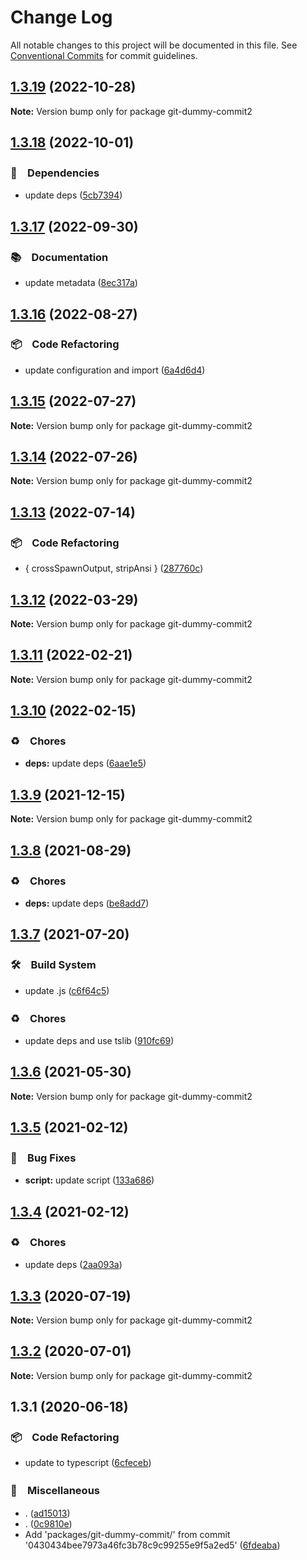 # Change Log

All notable changes to this project will be documented in this file.
See [Conventional Commits](https://conventionalcommits.org) for commit guidelines.

## [1.3.19](https://github.com/bluelovers/ws-git-lazy/compare/git-dummy-commit2@1.3.18...git-dummy-commit2@1.3.19) (2022-10-28)

**Note:** Version bump only for package git-dummy-commit2





## [1.3.18](https://github.com/bluelovers/ws-git-lazy/compare/git-dummy-commit2@1.3.17...git-dummy-commit2@1.3.18) (2022-10-01)



### 📌　Dependencies

* update deps ([5cb7394](https://github.com/bluelovers/ws-git-lazy/commit/5cb739437c77472bd6bc434ce55f845f4214f738))



## [1.3.17](https://github.com/bluelovers/ws-git-lazy/compare/git-dummy-commit2@1.3.16...git-dummy-commit2@1.3.17) (2022-09-30)



### 📚　Documentation

* update metadata ([8ec317a](https://github.com/bluelovers/ws-git-lazy/commit/8ec317aa3c7980d250ea96e1d97e3c303b4e3f6e))



## [1.3.16](https://github.com/bluelovers/ws-git-lazy/compare/git-dummy-commit2@1.3.15...git-dummy-commit2@1.3.16) (2022-08-27)



### 📦　Code Refactoring

* update configuration and import ([6a4d6d4](https://github.com/bluelovers/ws-git-lazy/commit/6a4d6d418dcf351e88a44dcb252269781820309a))



## [1.3.15](https://github.com/bluelovers/ws-git-lazy/compare/git-dummy-commit2@1.3.14...git-dummy-commit2@1.3.15) (2022-07-27)

**Note:** Version bump only for package git-dummy-commit2





## [1.3.14](https://github.com/bluelovers/ws-git-lazy/compare/git-dummy-commit2@1.3.13...git-dummy-commit2@1.3.14) (2022-07-26)

**Note:** Version bump only for package git-dummy-commit2





## [1.3.13](https://github.com/bluelovers/ws-git-lazy/compare/git-dummy-commit2@1.3.12...git-dummy-commit2@1.3.13) (2022-07-14)


### 📦　Code Refactoring

* { crossSpawnOutput, stripAnsi } ([287760c](https://github.com/bluelovers/ws-git-lazy/commit/287760c0cc6a540a6d7e2d561afeb9ba5d737d8f))





## [1.3.12](https://github.com/bluelovers/ws-git-lazy/compare/git-dummy-commit2@1.3.11...git-dummy-commit2@1.3.12) (2022-03-29)

**Note:** Version bump only for package git-dummy-commit2





## [1.3.11](https://github.com/bluelovers/ws-git-lazy/compare/git-dummy-commit2@1.3.10...git-dummy-commit2@1.3.11) (2022-02-21)

**Note:** Version bump only for package git-dummy-commit2





## [1.3.10](https://github.com/bluelovers/ws-git-lazy/compare/git-dummy-commit2@1.3.9...git-dummy-commit2@1.3.10) (2022-02-15)


### ♻️　Chores

* **deps:** update deps ([6aae1e5](https://github.com/bluelovers/ws-git-lazy/commit/6aae1e528b3fcdccd0d8458b7f3fa1006727918e))





## [1.3.9](https://github.com/bluelovers/ws-git-lazy/compare/git-dummy-commit2@1.3.8...git-dummy-commit2@1.3.9) (2021-12-15)

**Note:** Version bump only for package git-dummy-commit2





## [1.3.8](https://github.com/bluelovers/ws-git-lazy/compare/git-dummy-commit2@1.3.7...git-dummy-commit2@1.3.8) (2021-08-29)


### ♻️　Chores

* **deps:** update deps ([be8add7](https://github.com/bluelovers/ws-git-lazy/commit/be8add78b800730f5056f777b1a94dcf329801ea))





## [1.3.7](https://github.com/bluelovers/ws-git-lazy/compare/git-dummy-commit2@1.3.6...git-dummy-commit2@1.3.7) (2021-07-20)


### 🛠　Build System

* update .js ([c6f64c5](https://github.com/bluelovers/ws-git-lazy/commit/c6f64c52d8aafa63d2e4424bdc36192fe413733f))


### ♻️　Chores

* update deps and use tslib ([910fc69](https://github.com/bluelovers/ws-git-lazy/commit/910fc69537675a16bd0c27bf8d6878196eee51d6))





## [1.3.6](https://github.com/bluelovers/ws-git-lazy/compare/git-dummy-commit2@1.3.5...git-dummy-commit2@1.3.6) (2021-05-30)

**Note:** Version bump only for package git-dummy-commit2





## [1.3.5](https://github.com/bluelovers/ws-git-lazy/compare/git-dummy-commit2@1.3.4...git-dummy-commit2@1.3.5) (2021-02-12)


### 🐛　Bug Fixes

* **script:** update script ([133a686](https://github.com/bluelovers/ws-git-lazy/commit/133a68607c85bf28484e2c1fa2692e9dd1ae5bbf))





## [1.3.4](https://github.com/bluelovers/ws-git-lazy/compare/git-dummy-commit2@1.3.3...git-dummy-commit2@1.3.4) (2021-02-12)


### ♻️　Chores

* update deps ([2aa093a](https://github.com/bluelovers/ws-git-lazy/commit/2aa093a3e2d4f7b4cdb880d2120afb9499278788))





## [1.3.3](https://github.com/bluelovers/ws-git-lazy/compare/git-dummy-commit2@1.3.2...git-dummy-commit2@1.3.3) (2020-07-19)

**Note:** Version bump only for package git-dummy-commit2





## [1.3.2](https://github.com/bluelovers/ws-git-lazy/compare/git-dummy-commit2@1.3.1...git-dummy-commit2@1.3.2) (2020-07-01)

**Note:** Version bump only for package git-dummy-commit2





## 1.3.1 (2020-06-18)


### 📦　Code Refactoring

* update to typescript ([6cfeceb](https://github.com/bluelovers/ws-git-lazy/commit/6cfeceb1517b99ae80d830202f7a9a5140615cd5))


### 🔖　Miscellaneous

* . ([ad15013](https://github.com/bluelovers/ws-git-lazy/commit/ad15013054201b5ac92a090f05e0d0ffe0c60e9b))
* . ([0c9810e](https://github.com/bluelovers/ws-git-lazy/commit/0c9810e6ce3e6732c834f139b48782d81d1dee16))
* Add 'packages/git-dummy-commit/' from commit '0430434bee7973a46fc3b78c9c99255e9f5a2ed5' ([6fdeaba](https://github.com/bluelovers/ws-git-lazy/commit/6fdeaba508f8db1bde333a82453122a671156eba))
